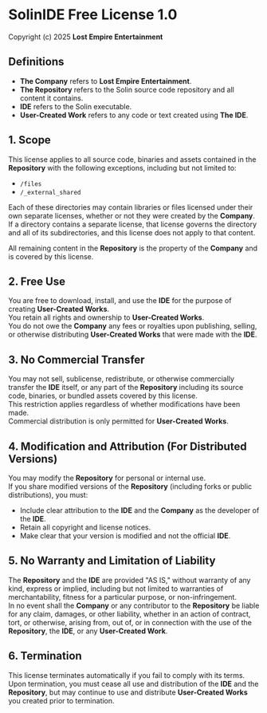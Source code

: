 # SolinIDE Free License 1.0

Copyright (c) 2025 **Lost Empire Entertainment**  

## Definitions
- **The Company** refers to **Lost Empire Entertainment**.  
- **The Repository** refers to the Solin source code repository and all content it contains.
- **IDE** refers to the Solin executable.
- **User-Created Work** refers to any code or text created using **The IDE**.  

## 1. Scope

This license applies to all source code, binaries and assets contained in the **Repository** with the following exceptions, including but not limited to:
    
- `/files`  
- `/_external_shared`  

Each of these directories may contain libraries or files licensed under their own separate licenses, whether or not they were created by the **Company**. If a directory contains a separate license, that license governs the directory and all of its subdirectories, and this license does not apply to that content.  

All remaining content in the **Repository** is the property of the **Company** and is covered by this license.

## 2. Free Use

You are free to download, install, and use the **IDE** for the purpose of creating **User-Created Works**.  
You retain all rights and ownership to **User-Created Works**.  
You do not owe the **Company** any fees or royalties upon publishing, selling, or otherwise distributing **User-Created Works** that were made with the **IDE**.

## 3. No Commercial Transfer

You may not sell, sublicense, redistribute, or otherwise commercially transfer the **IDE** itself, or any part of the **Repository** including its source code, binaries, or bundled assets covered by this license.  
This restriction applies regardless of whether modifications have been made.  
Commercial distribution is only permitted for **User-Created Works**.

## 4. Modification and Attribution (For Distributed Versions)

You may modify the **Repository** for personal or internal use.  
If you share modified versions of the **Repository** (including forks or public distributions), you must:  
- Include clear attribution to the **IDE** and the **Company** as the developer of the **IDE**.  
- Retain all copyright and license notices.  
- Make clear that your version is modified and not the official **IDE**.

## 5. No Warranty and Limitation of Liability

The **Repository** and the **IDE** are provided "AS IS," without warranty of any kind, express or implied, including but not limited to warranties of merchantability, fitness for a particular purpose, or non-infringement.  
In no event shall the **Company** or any contributor to the **Repository** be liable for any claim, damages, or other liability, whether in an action of contract, tort, or otherwise, arising from, out of, or in connection with the use of the **Repository**, the **IDE**, or any **User-Created Work**.

## 6. Termination

This license terminates automatically if you fail to comply with its terms.  
Upon termination, you must cease all use and distribution of the **IDE** and the **Repository**, but may continue to use and distribute **User-Created Works** you created prior to termination.
